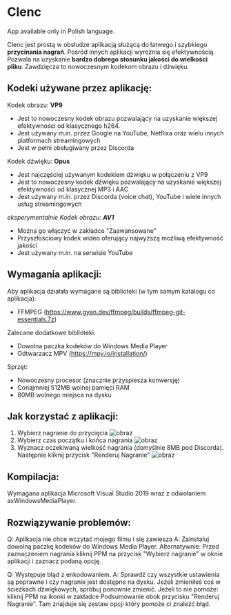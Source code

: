 # Clenc
App available only in Polish language.

Clenc jest prostą w obsłudze aplikacją służącą do łatwego i szybkiego **przycinania nagrań**. Pośród innych aplikacji wyróżnia się efektywnością. Pozwala na uzyskanie **bardzo dobrego stosunku jakości do wielkości pliku**. Zawdzięcza to nowoczesnym kodekom obrazu i dźwięku. 

## Kodeki używane przez aplikację:
Kodek obrazu: **VP9**
- Jest to nowoczesny kodek obrazu pozwalający na uzyskanie większej efektywności od klasycznego h264.
- Jest używany m.in. przez Google na YouTube, Netflixa oraz wielu innych platformach streamingowych
- Jest w pełni obsługiwany przez Discorda

Kodek dźwięku: **Opus**
- Jest najczęściej używanym kodekiem dźwięku w połączeniu z VP9
- Jest to nowoczesny kodek dźwięku pozwalający na uzyskanie większej efektywności od klasycznej MP3 i AAC
- Jest używany m.in. przez Discorda (voice chat), YouTube i wiele innych usług streamingowych

*eksperymentalnie Kodek obrazu: **AV1*** 
- Można go włączyć w zakładce "Zaawansowane"
- Przyszłościowy kodek wideo oferujący najwyższą możliwą efektywność jakości
- Jest używany m.in. na serwisie YouTube

## Wymagania aplikacji:
Aby aplikacja działała wymagane są biblioteki (w tym samym katalogu co aplikacja):
- FFMPEG (https://www.gyan.dev/ffmpeg/builds/ffmpeg-git-essentials.7z)

Zalecane dodatkowe biblioteki:
- Dowolna paczka kodeków do Windows Media Player
- Odtwarzacz MPV (https://mpv.io/installation/)

Sprzęt:
- Nowoczesny procesor (znacznie przyspiesza konwersję)
- Conajmniej 512MB wolnej pamięci RAM
- 80MB wolnego miejsca na dysku

## Jak korzystać z aplikacji:
1. Wybierz nagranie do przycięcia
![obraz](https://user-images.githubusercontent.com/57898662/114313235-01eeed80-9af6-11eb-990b-b9c7e7fb6763.png)
2. Wybierz czas początku i końca nagrania
![obraz](https://user-images.githubusercontent.com/57898662/114313284-437f9880-9af6-11eb-8e38-6ffdf1c77e37.png)
3. Wyznacz oczekiwaną wielkość nagrania (domyślnie 8MB pod Discorda). Następnie kliknij przycisk "Renderuj Nagranie"
![obraz](https://user-images.githubusercontent.com/57898662/114313358-7c1f7200-9af6-11eb-8a94-9b2d68c1b9ef.png)

## Kompilacja:
Wymagana aplikacja Microsoft Visual Studio 2019 wraz z odwołaniem axWindowsMediaPlayer.

## Rozwiązywanie problemów:
Q: Aplikacja nie chce wczytać mojego filmu i się zawiesza
A: Zainstaluj dowolną paczkę kodeków do Windows Media Player. Alternatywnie: Przed zaznaczeniem nagrania kliknij PPM na przycisk "Wybierz nagranie" w oknie aplikacji i zaznacz podaną opcję.

Q: Występuje błąd z enkodowaniem.
A: Sprawdź czy wszystkie ustawienia są poprawne i czy nagranie jest dostępne na dysku. Jeżeli zmieniłeś coś w ścieżkach dźwiękowych, spróbuj ponownie zmienić. Jeżeli to nie pomoże: kliknij PPM na ikonki w zakładce Podsumowanie obok przycisku "Renderuj Nagranie". Tam znajduje się zestaw opcji który pomoże ci znaleźć błąd.
